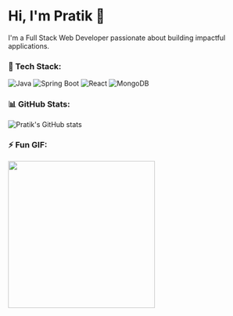 # Hi, I'm Pratik 👋
I'm a Full Stack Web Developer passionate about building impactful applications.

### 🔧 Tech Stack:
![Java](https://img.shields.io/badge/Java-ED8B00?style=for-the-badge&logo=java)
![Spring Boot](https://img.shields.io/badge/SpringBoot-6DB33F?style=for-the-badge&logo=springboot)
![React](https://img.shields.io/badge/React-61DAFB?style=for-the-badge&logo=react)
![MongoDB](https://img.shields.io/badge/MongoDB-4EA94B?style=for-the-badge&logo=mongodb)

### 📊 GitHub Stats:
![Pratik's GitHub stats](https://github-readme-stats.vercel.app/api?username=pratikpaithankar&show_icons=true&theme=radical)

### ⚡ Fun GIF:
<img src="https://media.giphy.com/media/L8K62iTDkzGX6/giphy.gif" width="300">

